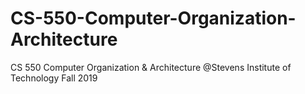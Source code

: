 # CS-550-Computer-Organization-Architecture
CS 550 Computer Organization &amp; Architecture @Stevens Institute of Technology Fall 2019
